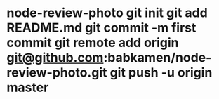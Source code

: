 # node-review-photo git init git add README.md git commit -m first commit git remote add origin git@github.com:babkamen/node-review-photo.git git push -u origin master
